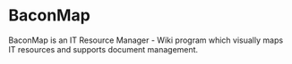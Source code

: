 # BaconMap
BaconMap is an IT Resource Manager - Wiki program which visually maps IT resources and supports document management.
